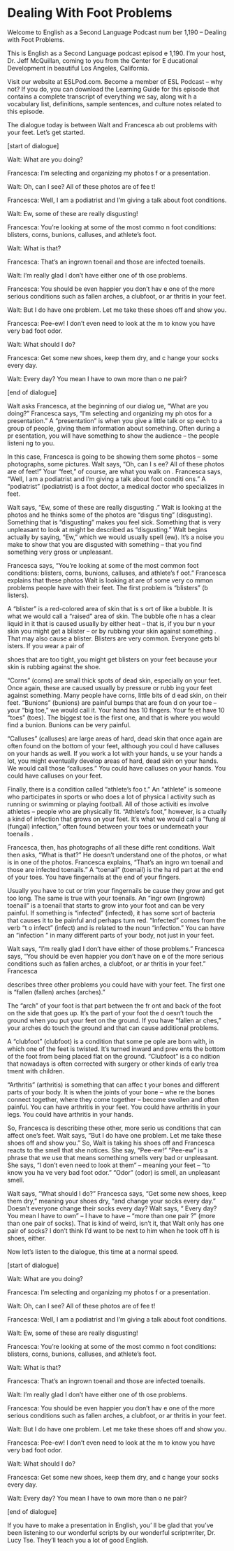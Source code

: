 # Dealing With Foot Problems

Welcome to English as a Second Language Podcast num ber 1,190 – Dealing with Foot Problems.

This is English as a Second Language podcast episod e 1,190. I’m your host, Dr. Jeff McQuillan, coming to you from the Center for E ducational Development in beautiful Los Angeles, California.

Visit our website at ESLPod.com. Become a member of  ESL Podcast – why not? If you do, you can download the Learning Guide for this episode that contains a complete transcript of everything we say, along wit h a vocabulary list, definitions, sample sentences, and culture notes related to this  episode.

The dialogue today is between Walt and Francesca ab out problems with your feet. Let’s get started.

[start of dialogue]

Walt: What are you doing?

Francesca: I’m selecting and organizing my photos f or a presentation.

Walt: Oh, can I see? All of these photos are of fee t!

Francesca: Well, I am a podiatrist and I’m giving a  talk about foot conditions.

Walt: Ew, some of these are really disgusting!

Francesca: You’re looking at some of the most commo n foot conditions: blisters, corns, bunions, calluses, and athlete’s foot.

Walt: What is that?

Francesca: That’s an ingrown toenail and those are infected toenails.

Walt: I’m really glad I don’t have either one of th ose problems.

Francesca: You should be even happier you don’t hav e one of the more serious conditions such as fallen arches, a clubfoot, or ar thritis in your feet.

Walt: But I do have one problem. Let me take these shoes off and show you.

 Francesca: Pee-ew! I don’t even need to look at the m to know you have very bad foot odor.

Walt: What should I do?

Francesca: Get some new shoes, keep them dry, and c hange your socks every day.

Walt: Every day? You mean I have to own more than o ne pair?

[end of dialogue]

Walt asks Francesca, at the beginning of our dialog ue, “What are you doing?” Francesca says, “I’m selecting and organizing my ph otos for a presentation.” A “presentation” is when you give a little talk or sp eech to a group of people, giving them information about something. Often during a pr esentation, you will have something to show the audience – the people listeni ng to you.

In this case, Francesca is going to be showing them  some photos – some photographs, some pictures. Walt says, “Oh, can I s ee? All of these photos are of feet!” Your “feet,” of course, are what you walk on . Francesca says, “Well, I am a podiatrist and I’m giving a talk about foot conditi ons.” A “podiatrist” (podiatrist) is a foot doctor, a medical doctor who specializes in feet.

Walt says, “Ew, some of these are really disgusting .” Walt is looking at the photos and he thinks some of the photos are “disgus ting” (disgusting). Something that is “disgusting” makes you feel sick. Something  that is very unpleasant to look at might be described as “disgusting.” Walt begins actually by saying, “Ew,” which we would usually spell (ew). It’s a noise you  make to show that you are disgusted with something – that you find something very gross or unpleasant.

Francesca says, “You’re looking at some of the most  common foot conditions: blisters, corns, bunions, calluses, and athlete’s f oot.” Francesca explains that these photos Walt is looking at are of some very co mmon problems people have with their feet. The first problem is “blisters” (b listers).

A “blister” is a red-colored area of skin that is s ort of like a bubble. It is what we would call a “raised” area of skin. The bubble ofte n has a clear liquid in it that is caused usually by either heat – that is, if you bur n your skin you might get a blister – or by rubbing your skin against something . That may also cause a blister. Blisters are very common. Everyone gets bl isters. If you wear a pair of

shoes that are too tight, you might get blisters on  your feet because your skin is rubbing against the shoe.

“Corns” (corns) are small thick spots of dead skin,  especially on your feet. Once again, these are caused usually by pressure or rubb ing your feet against something. Many people have corns, little bits of d ead skin, on their feet. “Bunions” (bunions) are painful bumps that are foun d on your toe – your “big toe,” we would call it. Your hand has 10 fingers. Your fe et have 10 “toes” (toes). The biggest toe is the first one, and that is where you  would find a bunion. Bunions can be very painful.

“Calluses” (calluses) are large areas of hard, dead  skin that once again are often found on the bottom of your feet, although you coul d have calluses on your hands as well. If you work a lot with your hands, u se your hands a lot, you might eventually develop areas of hard, dead skin on your  hands. We would call those “calluses.” You could have calluses on your hands. You could have calluses on your feet.

Finally, there is a condition called “athlete’s foo t.” An “athlete” is someone who participates in sports or who does a lot of physica l activity such as running or swimming or playing football. All of those activiti es involve athletes – people who are physically fit. “Athlete’s foot,” however, is a ctually a kind of infection that grows on your feet. It’s what we would call a “fung al (fungal) infection,” often found between your toes or underneath your toenails .

Francesca, then, has photographs of all these diffe rent conditions. Walt then asks, “What is that?” He doesn’t understand one of the photos, or what is in one of the photos. Francesca explains, “That’s an ingro wn toenail and those are infected toenails.” A “toenail” (toenail) is the ha rd part at the end of your toes. You have fingernails at the end of your fingers.

Usually you have to cut or trim your fingernails be cause they grow and get too long. The same is true with your toenails. An “ingr own (ingrown) toenail” is a toenail that starts to grow into your foot and can be very painful. If something is “infected” (infected), it has some sort of bacteria  that causes it to be painful and perhaps turn red. “Infected” comes from the verb “t o infect” (infect) and is related to the noun “infection.” You can have an “infection ” in many different parts of your body, not just in your feet.

Walt says, “I’m really glad I don’t have either of those problems.” Francesca says, “You should be even happier you don’t have on e of the more serious conditions such as fallen arches, a clubfoot, or ar thritis in your feet.” Francesca

describes three other problems you could have with your feet. The first one is “fallen (fallen) arches (arches).”

The “arch” of your foot is that part between the fr ont and back of the foot on the side that goes up. It’s the part of your foot the d oesn’t touch the ground when you put your feet on the ground. If you have “fallen ar ches,” your arches do touch the ground and that can cause additional problems.

A “clubfoot” (clubfoot) is a condition that some pe ople are born with, in which one of the feet is twisted. It’s turned inward and prev ents the bottom of the foot from being placed flat on the ground. “Clubfoot” is a co ndition that nowadays is often corrected with surgery or other kinds of early trea tment with children.

“Arthritis” (arthritis) is something that can affec t your bones and different parts of your body. It is when the joints of your bone – whe re the bones connect together, where they come together – become swollen and often  painful. You can have arthritis in your feet. You could have arthritis in  your legs. You could have arthritis in your hands.

So, Francesca is describing these other, more serio us conditions that can affect one’s feet. Walt says, “But I do have one problem. Let me take these shoes off and show you.” So, Walt is taking his shoes off and  Francesca reacts to the smell that she notices. She say, “Pee-ew!” “Pee-ew” is a phrase that we use that means something smells very bad or unpleasant. She says, “I don’t even need to look at them” – meaning your feet – “to know you ha ve very bad foot odor.” “Odor” (odor) is smell, an unpleasant smell.

Walt says, “What should I do?” Francesca says, “Get  some new shoes, keep them dry,” meaning your shoes dry, “and change your  socks every day.” Doesn’t everyone change their socks every day? Walt says, “ Every day? You mean I have to own” – I have to have – “more than one pair ?” (more than one pair of socks). That is kind of weird, isn’t it, that Walt only has one pair of socks? I don’t think I’d want to be next to him when he took off h is shoes, either.

Now let’s listen to the dialogue, this time at a normal speed.

[start of dialogue]

Walt: What are you doing?

Francesca: I’m selecting and organizing my photos f or a presentation.

Walt: Oh, can I see? All of these photos are of fee t!

Francesca: Well, I am a podiatrist and I’m giving a  talk about foot conditions.

Walt: Ew, some of these are really disgusting!

Francesca: You’re looking at some of the most commo n foot conditions: blisters, corns, bunions, calluses, and athlete’s foot.

Walt: What is that?

Francesca: That’s an ingrown toenail and those are infected toenails.

Walt: I’m really glad I don’t have either one of th ose problems.

Francesca: You should be even happier you don’t hav e one of the more serious conditions such as fallen arches, a clubfoot, or ar thritis in your feet.

Walt: But I do have one problem. Let me take these shoes off and show you.

Francesca: Pee-ew! I don’t even need to look at the m to know you have very bad foot odor.

Walt: What should I do?

Francesca: Get some new shoes, keep them dry, and c hange your socks every day.

Walt: Every day? You mean I have to own more than o ne pair?

[end of dialogue]

If you have to make a presentation in English, you’ ll be glad that you’ve been listening to our wonderful scripts by our wonderful  scriptwriter, Dr. Lucy Tse. They’ll teach you a lot of good English.



